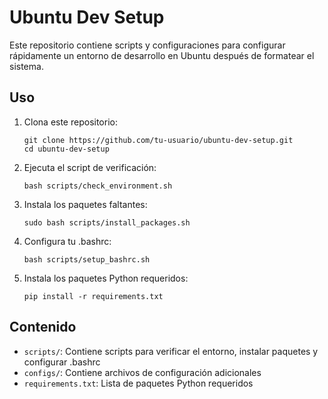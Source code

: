 # Ubuntu Dev Setup

Este repositorio contiene scripts y configuraciones para configurar rápidamente un entorno de desarrollo en Ubuntu después de formatear el sistema.

## Uso

1. Clona este repositorio:
   ```
   git clone https://github.com/tu-usuario/ubuntu-dev-setup.git
   cd ubuntu-dev-setup
   ```

2. Ejecuta el script de verificación:
   ```
   bash scripts/check_environment.sh
   ```

3. Instala los paquetes faltantes:
   ```
   sudo bash scripts/install_packages.sh
   ```

4. Configura tu .bashrc:
   ```
   bash scripts/setup_bashrc.sh
   ```

5. Instala los paquetes Python requeridos:
   ```
   pip install -r requirements.txt
   ```

## Contenido

- `scripts/`: Contiene scripts para verificar el entorno, instalar paquetes y configurar .bashrc
- `configs/`: Contiene archivos de configuración adicionales
- `requirements.txt`: Lista de paquetes Python requeridos
